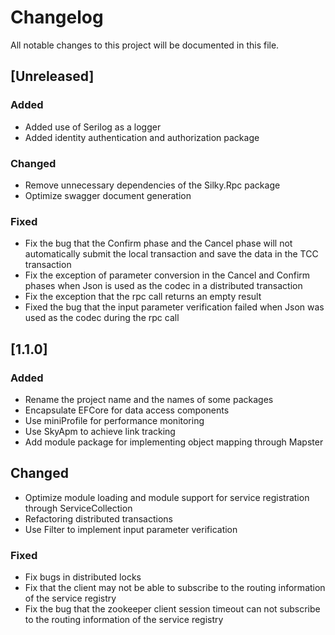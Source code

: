 # Changelog
All notable changes to this project will be documented in this file.

## [Unreleased]

### Added
- Added use of Serilog as a logger
- Added identity authentication and authorization package

### Changed
- Remove unnecessary dependencies of the Silky.Rpc package
- Optimize swagger document generation

### Fixed
- Fix the bug that the Confirm phase and the Cancel phase will not automatically submit the local transaction and save the data in the TCC transaction
- Fix the exception of parameter conversion in the Cancel and Confirm phases when Json is used as the codec in a distributed transaction
- Fix the exception that the rpc call returns an empty result
- Fixed the bug that the input parameter verification failed when Json was used as the codec during the rpc call  

## [1.1.0]

### Added
- Rename the project name and the names of some packages
- Encapsulate EFCore for data access components
- Use miniProfile for performance monitoring
- Use SkyApm to achieve link tracking
- Add module package for implementing object mapping through Mapster

## Changed
- Optimize module loading and module support for service registration through ServiceCollection
- Refactoring distributed transactions
- Use Filter to implement input parameter verification

### Fixed
- Fix bugs in distributed locks
- Fix that the client may not be able to subscribe to the routing information of the service registry
- Fix the bug that the zookeeper client session timeout can not subscribe to the routing information of the service registry